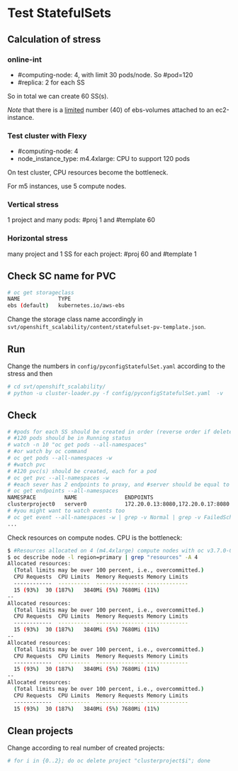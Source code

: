 # Test StatefulSets


## Calculation of stress

### online-int

* #computing-node: 4, with limit 30 pods/node. So #pod=120
* #replica: 2 for each SS

So in total we can create 60 SS(s).

_Note_ that there is a [limited](http://docs.aws.amazon.com/AWSEC2/latest/UserGuide/volume_limits.html#linux-specific-volume-limits) number (40) of ebs-volumes attached to an ec2-instance.

### Test cluster with Flexy

* #computing-node: 4
* node_instance_type: m4.4xlarge: CPU to support 120 pods 

On test cluster, CPU resources become the bottleneck.

For m5 instances, use 5 compute nodes.

### Vertical stress
1 project and many pods: #proj 1 and #template 60

### Horizontal stress
many project and 1 SS for each project: #proj 60 and #template 1

## Check SC name for PVC

```sh
# oc get storageclass 
NAME            TYPE
ebs (default)   kubernetes.io/aws-ebs 
```

Change the storage class name accordingly in <code>svt/openshift_scalability/content/statefulset-pv-template.json</code>.

## Run
Change the numbers in <code>config/pyconfigStatefulSet.yaml</code> according to the stress and then

```sh
# cd svt/openshift_scalability/
# python -u cluster-loader.py -f config/pyconfigStatefulSet.yaml  -v
```

## Check

```sh
# #pods for each SS should be created in order (reverse order if delete)
# #120 pods should be in Running status
# watch -n 10 "oc get pods --all-namespaces"
# #or watch by oc command
# oc get pods --all-namespaces -w
# #watch pvc
# #120 pvc(s) should be created, each for a pod
# oc get pvc --all-namespaces -w
# #each sever has 2 endpoints to proxy, and #server should be equal to #SS
# oc get endpoints --all-namespaces
NAMESPACE         NAME               ENDPOINTS                                                  AGE
clusterproject0   server0            172.20.0.13:8080,172.20.0.17:8080                          38m
# #you might want to watch events too
# oc get event --all-namespaces -w | grep -v Normal | grep -v FailedScheduling
...
```

Check resources on compute nodes. CPU is the bottleneck:

```sh
$ #Resources allocated on 4 (m4.4xlarge) compute nodes with oc v3.7.0-0.147.1:
$ oc describe node -l region=primary | grep "resources" -A 4
Allocated resources:
  (Total limits may be over 100 percent, i.e., overcommitted.)
  CPU Requests	CPU Limits	Memory Requests	Memory Limits
  ------------	----------	---------------	-------------
  15 (93%)	30 (187%)	3840Mi (5%)	7680Mi (11%)
--
Allocated resources:
  (Total limits may be over 100 percent, i.e., overcommitted.)
  CPU Requests	CPU Limits	Memory Requests	Memory Limits
  ------------	----------	---------------	-------------
  15 (93%)	30 (187%)	3840Mi (5%)	7680Mi (11%)
--
Allocated resources:
  (Total limits may be over 100 percent, i.e., overcommitted.)
  CPU Requests	CPU Limits	Memory Requests	Memory Limits
  ------------	----------	---------------	-------------
  15 (93%)	30 (187%)	3840Mi (5%)	7680Mi (11%)
--
Allocated resources:
  (Total limits may be over 100 percent, i.e., overcommitted.)
  CPU Requests	CPU Limits	Memory Requests	Memory Limits
  ------------	----------	---------------	-------------
  15 (93%)	30 (187%)	3840Mi (5%)	7680Mi (11%)

```

## Clean projects
Change according to real number of created projects:

```sh
# for i in {0..2}; do oc delete project "clusterproject$i"; done
```
